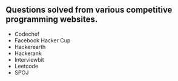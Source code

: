 
## Questions solved from various competitive programming websites.

* Codechef
* Facebook Hacker Cup
* Hackerearth
* Hackerank
* Interviewbit
* Leetcode
* SPOJ

